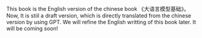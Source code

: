 This book is the English version of the chinese book 《大语言模型基础》。Now, It is stiil a draft version, which is directly translated from the chinese version by using GPT.  We will refine the English writting of this book later. It will be coming soon! 